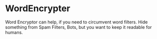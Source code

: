 # WordEncrypter
Word Encryptor can help, if you need to circumvent word filters. Hide something from Spam Filters, Bots, but you want to keep it readable for humans.
